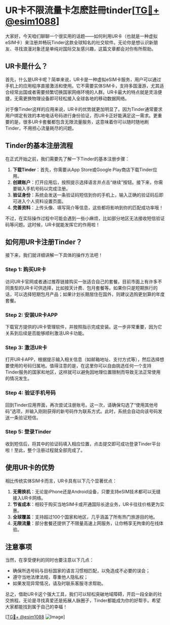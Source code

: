 # UR卡不限流量卡怎麽註冊tinder[[TG💪+ @esim1088](https://t.me/s/esim1088)]

大家好，今天咱们聊聊一个很实用的话题——如何利用UR卡（也就是一种虚拟eSIM卡）来注册并畅玩Tinder这款全球知名的社交软件。无论你是想认识新朋友、寻找浪漫对象还是单纯对国际交友感兴趣，这篇文章都会对你有所帮助。

## UR卡是什么？

首先，什么是UR卡呢？简单来说，UR卡是一种虚拟eSIM卡服务，用户可以通过手机上的应用程序直接激活和使用。它不需要实体SIM卡，支持多国漫游，尤其适合经常出国或者需要频繁切换国家网络环境的人群。UR卡最大的特点就是灵活便捷，无需更换物理设备即可轻松接入全球各地的移动数据网络。

对于像Tinder这样的应用来说，UR卡的优势就更加明显了。因为Tinder通常要求用户绑定有效的本地电话号码进行身份验证，而UR卡正好能满足这一需求。更重要的是，很多UR卡套餐都包含无限流量服务，这意味着你可以随时随地刷Tinder，不用担心流量耗尽的问题。

## Tinder的基本注册流程

在正式开始之前，我们需要先了解一下Tinder的基本注册步骤：

1. **下载Tinder**：首先，你需要从App Store或Google Play商店下载Tinder应用。
2. **创建账户**：打开应用后，按照提示选择语言并点击“继续”按钮。接下来，你需要输入手机号码以完成注册。
3. **验证身份**：系统会发送一条验证码短信到你的手机上，输入正确的验证码后即可进入个人资料设置页面。
4. **完善资料**：上传头像、填写简介等信息，这些都将影响到你的匹配成功率哦！

不过，在实际操作过程中可能会遇到一些小麻烦，比如部分地区无法接收短信验证码等问题。这时候，UR卡就能发挥它的作用啦！

## 如何用UR卡注册Tinder？

接下来，我们就详细讲解一下具体的操作方法吧！

### Step 1: 购买UR卡

访问UR卡官网或者通过推荐链接购买一张适合自己的套餐。目前市面上有许多不同类型的UR卡可供选择，比如按天计费、包月套餐等。如果你只是短期旅行的话，可以选择短期包月产品；如果计划长期居住在国外，则建议选购更划算的年度套餐。

### Step 2: 安装UR卡APP

下载官方提供的UR卡管理软件，并按照指示完成安装。这一步非常重要，因为它关系到后续是否能够顺利激活UR卡功能。

### Step 3: 激活UR卡

打开UR卡APP，根据提示输入相关信息（如邮箱地址、支付方式等），然后选择想要使用的号码归属地。值得注意的是，在这里你可以自由挑选任何一个支持Tinder服务的国家和地区，这样就可以避免因地理位置限制而导致无法正常使用的情况发生。

### Step 4: 验证手机号码

回到Tinder应用界面，再次尝试注册账号。这一次，请确保勾选了“使用其他号码”选项，并输入刚刚获得的新号码作为联系方式。此时，系统会自动向该号码发送一条验证短信。

### Step 5: 登录Tinder

收到短信后，将其中的验证码填入相应位置，点击提交即可成功登录Tinder平台啦！至此，整个注册过程就全部完成了。

## 使用UR卡的优势

相比传统实体SIM卡而言，UR卡具有以下几个显著优点：

1. **无需换机**：无论是iPhone还是Android设备，只要支持eSIM技术都可以无缝接入UR卡网络。
2. **节省成本**：相较于购买当地SIM卡或开通国际长途业务，UR卡往往价格更为实惠。
3. **全球覆盖**：支持超过100个国家和地区，几乎涵盖了所有热门旅游目的地。
4. **无限流量**：部分套餐还提供了不限量高速上网服务，让你畅享无拘束的在线体验。

## 注意事项

当然，在享受便利的同时也要注意以下几点：

- 确保所选号码与目标国家的语言习惯相匹配，以免造成不必要的误会；
- 遵守当地法律法规，尊重他人隐私权；
- 如果发现异常情况，请及时联系客服寻求帮助。

总之，借助UR卡这个强大工具，我们可以轻松突破地域障碍，开启一段全新的社交旅程。无论是寻找真爱还是拓展人脉圈子，Tinder都能成为你的好帮手。希望大家都能找到属于自己的幸福！

[[TG💪+ @esim1088](https://t.me/s/esim1088) ![Image](https://i.postimg.cc/4NQfJmqS/Snipaste-2025-05-13-00-14-12.png)]